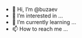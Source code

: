 - 👋 Hi, I’m @buzaev
- 👀 I’m interested in ...
- 🌱 I’m currently learning ...
- 📫 How to reach me ...

<!---
buzaev/buzaev is a ✨ special ✨ repository because its `README.md` (this file) appears on your GitHub profile.
You can click the Preview link to take a look at your changes.
--->
